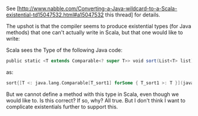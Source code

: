 See [http://www.nabble.com/Converting-a-Java-wildcard-to-a-Scala-existential-td15047532.html#a15047532 this thread] for details.

The upshot is that the compiler seems to produce existential types (for Java methods) that one can't actually write in Scala, but that one would like to write:

Scala sees the Type of the following Java code:
```scala
public static <T extends Comparable<? super T>> void sort(List<T> list) {}
```
as:
```scala
sort{[T <: java.lang.Comparable[T_sort1] forSome { T_sort1 >: T }](java.util.List[T])Unit}
```

But we cannot define a method with this type in Scala, even though we would like to. Is this correct? If so, why?
All true. But I don't think I want to complicate existentials further to support this.
